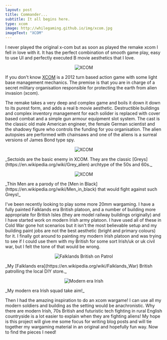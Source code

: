 ```yaml
---
layout: post
title: Commander...
subtitle: It all begins here.
type: xcom
image: http://whilegaming.github.io/img/xcom.jpg
imageText: "XCOM"
---
```


I never played the original x-com but as soon as played the remake xcom I fell in love with it. It has the perfect combination of smooth game play, easy to use UI and perfectly executed B movie aesthetics that I love.

<p align="center">
  <img src="http://whilegaming.github.io/img/xcom.jpg" alt="XCOM"/>
</p>


If you don't know [XCOM](https://en.wikipedia.org/wiki/XCOM:_Enemy_Unknown) is a 2012 turn based action game with some light base management mechanics. The premise is that you are in charge of a secret military organisation responsible for protecting the earth from alien invasion (xcom).

The remake takes a very deep and complex game and boils it down it down to its purest form, and adds a real b movie aesthetic. Destructible buildings and complex inventory management for each solider is replaced with cover based combat and a simple gun armour equipment slot system. The cast is the classic old male American engineer, the female German scientist and the shadowy figure who controls the funding for you organisation. The alien autopsies are performed with chainsaws and one of the aliens is a surreal versions of James Bond type spy.

<p align="center">
  <img src="http://whilegaming.github.io/img/sectoids.jpg" alt="XCOM"/>
</p>
_Sectoids are the basic enemy in XCOM. They are the classic [Greys](https://en.wikipedia.org/wiki/Grey_alien) archtype of the 50s and 60s._
<p align="center">
  <img src="http://whilegaming.github.io/img/thinman.jpg" alt="XCOM"/>
</p>
_Thin Men are a parody of the [Men in Black](https://en.wikipedia.org/wiki/Men_in_black) that would fight against such Greys!_

I've been recently looking to play some more 20mm wargaming. I have a fully painted Falklands era British platoon, and a number of building more appropriate for British Isles (they are model railway buildings originally) and I have started work on modern Irish army platoon. I have used all of these in Cold War gone hot scenarios but it isn't the most believable setup and my building paint jobs are not the best aesthetic (bright and primary colours) for it. I finally got around to painting my modern Irish platoon and was trying to see if I could use them with my British for some sort Irish/uk or uk civil war, but I felt the tone of that would be wrong.

<p align="center">
  <img src="http://whilegaming.github.io/img/DSC_0204.png" alt="Falklands British on Patrol"/>
</p>
_My [Falklands era](https://en.wikipedia.org/wiki/Falklands_War) British patrolling the local DIY store._
<p align="center">
  <img src="http://whilegaming.github.io/img/DSC_0203.png" alt="Modern era Irish"/>
</p>
_My modern era Irish squad take aim!_

Then I had the amazing inspiration to do an xcom wargame! I can use all my modern soldiers and building as the setting would be anachronistic. Why there are modern Irish, 70s British and futuristic tech fighting in rural English countryside is a lot easier to explain when they are fighting aliens! My hope is this project will give me some focus for writing blog posts and will tie together my wargaming material in an original and hopefully fun way. Now to find the pieces I need!
